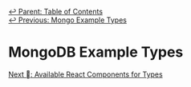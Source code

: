 ﻿[↩  Parent: Table of Contents](../README.md)  
[↩  Previous: Mongo Example Types](mongo-example-types.md)

# MongoDB Example Types

[Next  ⃕: Available React Components for Types](react-components.md)
